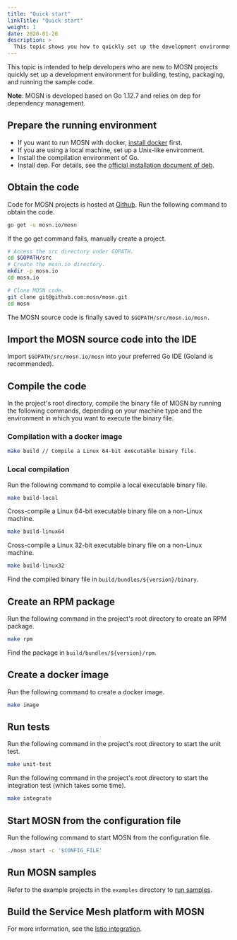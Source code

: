 ```yaml
---
title: "Quick start"
linkTitle: "Quick start"
weight: 1
date: 2020-01-20
description: >
  This topic shows you how to quickly set up the development environment for building, testing, packaging, and running the sample code.
---
```


This topic is intended to help developers who are new to MOSN projects quickly set up a development environment for building, testing, packaging, and running the sample code.

**Note**: MOSN is developed based on Go 1.12.7 and relies on dep for dependency management.

## Prepare the running environment

+ If you want to run MOSN with docker, [install docker](https://docs.docker.com/install/) first.
+ If you are using a local machine, set up a Unix-like environment.
+ Install the compilation environment of Go.
+ Install dep. For details, see the [official installation document of deb](https://golang.github.io/dep/docs/installation.html).

## Obtain the code

Code for MOSN projects is hosted at [Github](https://github.com/mosn/mosn). Run the following command to obtain the code.

```bash
go get -u mosn.io/mosn
```

If the go get command fails, manually create a project.

```bash
# Access the src directory under GOPATH.
cd $GOPATH/src
# Create the mosn.io directory.
mkdir -p mosn.io
cd mosn.io

# Clone MOSN code.
git clone git@github.com:mosn/mosn.git
cd mosn
```

The MOSN source code is finally saved to `$GOPATH/src/mosn.io/mosn.`

## Import the MOSN source code into the IDE

Import `$GOPATH/src/mosn.io/mosn` into your preferred Go IDE (Goland is recommended).

## Compile the code

In the project's root directory, compile the binary file of MOSN by running the following commands, depending on your machine type and the environment in which you want to execute the binary file.

### Compilation with a docker image

```bash
make build // Compile a Linux 64-bit executable binary file.
```

### Local compilation

Run the following command to compile a local executable binary file.

```bash
make build-local
```

Cross-compile a Linux 64-bit executable binary file on a non-Linux machine.

```bash
make build-linux64
```

Cross-compile a Linux 32-bit executable binary file on a non-Linux machine.

```bash
make build-linux32
```

Find the compiled binary file in `build/bundles/${version}/binary`.

## Create an RPM package

Run the following command in the project's root directory to create an RPM package.

```bash
make rpm
```

Find the package in `build/bundles/${version}/rpm`.

## Create a docker image

Run the following command to create a docker image.

```bash
make image
```

## Run tests

Run the following command in the project's root directory to start the unit test.

```bash
make unit-test
```

Run the following command in the project's root directory to start the integration test (which takes some time).

```bash
make integrate
```

## Start MOSN from the configuration file

Run the following command to start MOSN from the configuration file.

```bash
./mosn start -c '$CONFIG_FILE'
```

## Run MOSN samples

Refer to the example projects in the `examples` directory to [run samples](../../samples).

## Build the Service Mesh platform with MOSN

For more information, see the [Istio integration](../istio).

